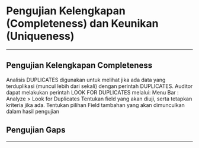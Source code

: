 # Pengujian Kelengkapan (Completeness) dan Keunikan (Uniqueness)
***

## Pengujian Kelengkapan Completeness
Analisis DUPLICATES digunakan untuk melihat jika ada data yang terduplikasi (muncul lebih dari sekali) dengan perintah DUPLICATES.
Auditor dapat melakukan perintah LOOK FOR DUPLICATES melalui:
Menu Bar : Analyze > Look for Duplicates
Tentukan field yang akan diuji, serta tetapkan kriteria jika ada.
Tentukan pilihan Field tambahan yang akan dimunculkan dalam hasil pengujian

## Pengujian Gaps
***
